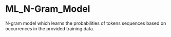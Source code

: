 # ML_N-Gram_Model
N-gram model which learns the probabilities of tokens sequences  based on occurrences in the provided training data.
